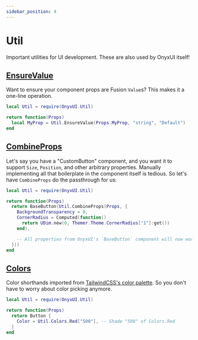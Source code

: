```yaml
---
sidebar_position: 4
---
```


# Util

Important utilities for UI development. These are also used by OnyxUI itself!

## [EnsureValue](/api/Util#EnsureValue)

Want to ensure your component props are Fusion `Value`s? This makes it a one-line operation.

```lua
local Util = require(OnyxUI.Util)

return function(Props)
  local MyProp = Util.EnsureValue(Props.MyProp, "string", "Default")
end
```

## [CombineProps](/api/Util#CombineProps)

Let's say you have a "CustomButton" component, and you want it to support `Size`, `Position`, and other arbitrary properties. Manually implementing all that boilerplate in the component itself is tedious. So let's have `CombineProps` do the passthrough for us:

```lua
local Util = require(OnyxUI.Util)

return function(Props)
  return BaseButton(Util.CombineProps(Props, {
    BackgroundTransparency = 0,
    CornerRadius = Computed(function()
      return UDim.new(0, Themer.Theme.CornerRadius["1"]:get())
    end),

    -- All properties from OnyxUI's `BaseButton` component will now work.
  }))
end
```

## [Colors](/api/Util#Colors)

Color shorthands imported from [TailwindCSS's color palette](https://tailwindcss.com/docs/customizing-colors#default-color-palette). So you don't have to worry about color picking anymore.

```lua
local Util = require(OnyxUI.Util)

return function(Props)
  return Button {
    Color = Util.Colors.Red["500"], -- Shade "500" of Colors.Red
  }
end
```